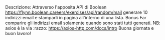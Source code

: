 Descrizione:
Attraverso l'apposita API di Boolean
https://flynn.boolean.careers/exercises/api/random/mail
generare 10 indirizzi email e stamparli in pagina all'interno di una lista.
Bonus
Far comparire gli indirizzi email solamente quando sono stati tutti generati.
NB: axios è la via :razzo:
https://axios-http.com/docs/intro
Buona giornata e buon lavoro!